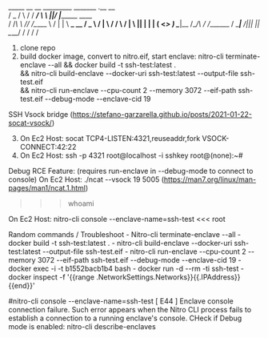    _____  __      __  _________  _______  .__  __                 
  /  _  \/  \    /  \/   _____/  \      \ |__|/  |________  ____  
 /  /_\  \   \/\/   /\_____  \   /   |   \|  \   __\_  __ \/  _ \ 
/    |    \        / /        \ /    |    \  ||  |  |  | \(  <_> )
\____|__  /\__/\  / /_______  / \____|__  /__||__|  |__|   \____/ 
        \/      \/          \/          \/                        

1. clone repo
2. build docker image, convert to nitro.eif, start enclave:
nitro-cli terminate-enclave --all && docker build -t ssh-test:latest . \
&& nitro-cli build-enclave --docker-uri ssh-test:latest --output-file ssh-test.eif \
&& nitro-cli run-enclave --cpu-count 2 --memory 3072 --eif-path ssh-test.eif --debug-mode --enclave-cid 19

SSH Vsock bridge (https://stefano-garzarella.github.io/posts/2021-01-22-socat-vsock/)

3. On Ec2 Host: socat TCP4-LISTEN:4321,reuseaddr,fork VSOCK-CONNECT:42:22
4. On Ec2 Host: ssh -p 4321 root@localhost -i sshkey
root@(none):~# 



Debug RCE Feature: (requires run-enclave in --debug-mode to connect to console)
On Ec2 Host: 
./ncat --vsock 19 5005   (https://man7.org/linux/man-pages/man1/ncat.1.html)
>>> whoami

On Ec2 Host: nitro-cli  console --enclave-name=ssh-test
<<< root

Random commands / Troubleshoot
	- Nitro-cli terminate-enclave --all 
	- docker build -t ssh-test:latest . 
	- nitro-cli build-enclave --docker-uri ssh-test:latest --output-file ssh-test.eif 
	- nitro-cli run-enclave --cpu-count 2 --memory 3072 --eif-path ssh-test.eif --debug-mode --enclave-cid 19
	- docker exec -i -t b1552bacb1b4 bash
	- docker run -d --rm -ti ssh-test 
	- docker inspect -f '{{range .NetworkSettings.Networks}}{{.IPAddress}}{{end}}' 


#nitro-cli console --enclave-name=ssh-test
[ E44 ] Enclave console connection failure. Such error appears when the Nitro CLI process fails to establish a connection to a running enclave's console.
CHeck if Debug mode is enabled: nitro-cli describe-enclaves